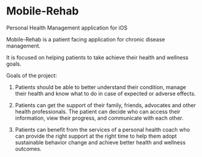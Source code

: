 # Mobile-Rehab
Personal Health Management application for iOS

Mobile-Rehab is a patient facing application for chronic disease management.

It is focused on helping patients to take achieve their health and wellness goals.

Goals of the project:

1. Patients should be able to better understand their condition, manage their health and know what to do in case of expected or adverse effects.

2. Patients can get the support of their family, friends, advocates and other health professionals. The patient can decide who can access their information, view their progress, and communicate with each other.

3. Patients can benefit from the services of a personal health coach who can provide the right support at the right time to help them adopt sustainable behavior change and achieve better health and wellness outcomes.
